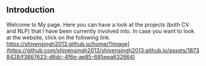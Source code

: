 ## Introduction
Welcome to My page. Here you can have a look at the projects (both CV and NLP) that I have been currently involved into.
In case you want to look at the website, click on the following link.
 https://shivensingh2013.github.io/home/![image](https://github.com/shivensingh2013/shivensingh2013.github.io/assets/18738428/f3867623-d6dc-4f6e-ae85-685eea632664)

